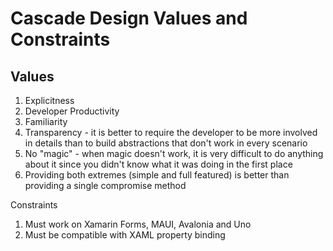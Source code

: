 # Cascade Design Values and Constraints

## Values

1. Explicitness
2. Developer Productivity
3. Familiarity
4. Transparency - it is better to require the developer to be more involved in details than to build abstractions that don't work in every scenario  
5. No "magic" - when magic doesn't work, it is very difficult to do anything about it since you didn't know what it was doing in the first place
6. Providing both extremes (simple and full featured) is better than providing a single compromise method

Constraints

1. Must work on Xamarin Forms, MAUI, Avalonia and Uno
2. Must be compatible with XAML property binding

